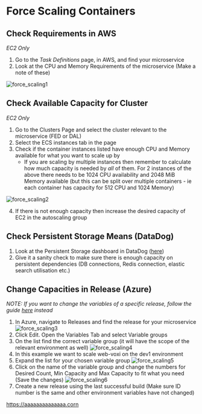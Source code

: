 # Force Scaling Containers

## Check Requirements in AWS
_EC2 Only_
1. Go to the _Task Definitions_ page, in AWS, and find your microservice
2. Look at the CPU and Memory Requirements of the microservice (Make a note of these)

![force_scaling1](../../assets/how-to-force-scale-containers/force_scale_containers1.png)


## Check Available Capacity for Cluster
_EC2 Only_
1. Go to the Clusters Page and select the cluster relevant to the microservice (FED or DAL)
2. Select the ECS instances tab in the page
3. Check if the container instances listed have enough CPU and Memory available for what you want to scale up by
    - If you are scaling by multiple instances then remember to calculate how much capacity is needed by _all_ of them. For 2 instances of the above there needs to be 1024 CPU availability and 2048 MiB Memory available (but this can be split over multiple containers - ie each container has capacity for 512 CPU and 1024 Memory)

![force_scaling2](../../assets/how-to-force-scale-containers/force_scale_containers2.png)

4. If there is not enough capacity then increase the desired capacity of EC2 in the autoscaling group

## Check Persistent Storage Means (DataDog)
1. Look at the Persistent Storage dashboard in DataDog ([here](https://app.datadoghq.com/dashboard/p99-8um-6sk/prod1-persistent-storage?from_ts=1602745286740&live=true&to_ts=1602748886740))
2. Give it a sanity check to make sure there is enough capacity on persistent dependencies (DB connections, Redis connection, elastic search utilisation etc.)


## Change Capacities in Release (Azure)
_NOTE: If you want to change the variables of a specific release, follow the guide [here](https://vfuk-digital.visualstudio.com/Digital/_wiki/wikis/Digital%20X.wiki/5369/Force-Scaling-Containers-(old)) instead_
1. In Azure, navigate to Releases and find the release for your microservice 
![force_scaling3](../../assets/how-to-force-scale-containers/force_scale_containers3.png)
2. Click Edit. Open the Variables Tab and select Variable groups
3. On the list find the correct variable group (it will have the scope of the relevant environment as well)
![force_scaling4](../../assets/how-to-force-scale-containers/force_scale_containers4.png)
4. In this example we want to scale web-voxi on the dev1 environment
5. Expand the list for your chosen variable group
![force_scaling5](../../assets/how-to-force-scale-containers/force_scale_containers5.png)
6. Click on the name of the variable group and change the numbers for Desired Count, Min Capacity and Max Capacity to fit what you need (Save the changes)
![force_scaling6](../../assets/how-to-force-scale-containers/force_scale_containers6.png)
7. Create a new release using the last successful build (Make sure ID number is the same and other environment variables have not changed)

https://aaaaaaaaaaaaaa.corn